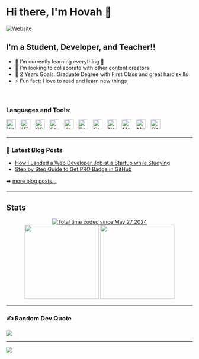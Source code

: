 # Hi there, I'm Hovah 👋 

[![Website](https://img.shields.io/website?label=hovahyii.vercel.app&style=for-the-badge&url=https%3A%2F%2Fhovahyii.vercel.app)](https://hovahyii.vercel.app/)


## I'm a Student, Developer, and Teacher!!

- 🌱 I’m currently learning everything 🤣
- 👯 I’m looking to collaborate with other content creators
- 🥅 2 Years Goals: Graduate Degree with First Class and great hard skills
- ⚡ Fun fact: I love to read and learn new things


&nbsp;&nbsp;

### Languages and Tools:

<img align="left" alt="Visual Studio Code" width="26px" src="https://cdn.jsdelivr.net/gh/devicons/devicon/icons/vscode/vscode-original.svg" style="padding-right:10px;" />
<img align="left" alt="HTML5" width="26px" src="https://cdn.jsdelivr.net/gh/devicons/devicon/icons/html5/html5-original.svg" style="padding-right:10px;" />
<img align="left" alt="CSS3" width="26px" src="https://cdn.jsdelivr.net/gh/devicons/devicon/icons/css3/css3-original.svg" style="padding-right:10px;" />
<img align="left" alt="Sass" width="26px" src="https://cdn.jsdelivr.net/gh/devicons/devicon/icons/sass/sass-original.svg" style="padding-right:10px;" />
<img align="left" alt="JavaScript" width="26px" src="https://cdn.jsdelivr.net/gh/devicons/devicon/icons/javascript/javascript-original.svg" style="padding-right:10px;" />
<img align="left" alt="React" width="26px" src="https://cdn.jsdelivr.net/gh/devicons/devicon/icons/react/react-original.svg" style="padding-right:10px;" />
<img align="left" alt="GraphQL" width="26px" src="https://cdn.jsdelivr.net/gh/devicons/devicon/icons/graphql/graphql-plain.svg" style="padding-right:10px;" />
<img align="left" alt="Node.js" width="26px" src="https://cdn.jsdelivr.net/gh/devicons/devicon/icons/nodejs/nodejs-original.svg" style="padding-right:10px;" />
<img align="left" alt="MongoDB" width="26px" src="https://cdn.jsdelivr.net/gh/devicons/devicon/icons/mongodb/mongodb-original.svg" style="padding-right:10px;" />
<img align="left" alt="MySQL" width="26px" src="https://cdn.jsdelivr.net/gh/devicons/devicon/icons/mysql/mysql-original.svg" style="padding-right:10px;" />
<img align="left" alt="Git" width="26px" src="https://cdn.jsdelivr.net/gh/devicons/devicon/icons/git/git-original.svg" style="padding-right:10px;" />


<br />
<br />

---


### 📕 Latest Blog Posts

<!-- BLOG-POST-LIST:START -->
- [How I Landed a Web Developer Job at a Startup while Studying](https://hovah-blog.vercel.app/blogs/how-i-landed-a-web-developer-job-at-a-startup-while-studying)
- [Step by Step Guide to Get PRO Badge in GitHub](https://hovah-blog.vercel.app/blogs/step-by-step-guide-to-get-pro-badge-in-github)


➡️ [more blog posts...](https://hovah-blog.vercel.app)

---

## Stats

<div  align="center">
  <a href="https://wakatime.com/@222632e8-daa2-44e3-aefc-8011e640fb58"><img src="https://wakatime.com/badge/user/222632e8-daa2-44e3-aefc-8011e640fb58/project/9982180f-2eb6-425f-bde2-dbaaa6d2493c.svg" alt="Total time coded since May 27 2024" /></a>
</div>

<div align="center">
  <img height="200em" src="https://github-readme-stats.vercel.app/api?username=hovahyii&show_icons=true&theme=radical">
  <img height="200em" src="https://github-readme-stats.vercel.app/api/top-langs/?username=hovahyii&layout=donut&theme=radical">
</div>


---

### ✍️ Random Dev Quote
![](https://quotes-github-readme.vercel.app/api?type=horizontal&theme=radical)

---

[![](https://visitcount.itsvg.in/api?id=hovahyii&label=Profile%20Views&icon=0&pretty=true)](https://visitcount.itsvg.in)
